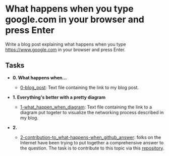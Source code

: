 # What happens when you type google.com in your browser and press Enter

Write a blog post explaining what happens when you type https://www.google.com in your browser and press Enter.

## Tasks

* **0. What happens when...**
  * [0-blog_post](./0-blog_post): Text file containing the link to my blog post.

* **1. Everything's better with a pretty diagram**
  * [1-what_happen_when_diagram](./1-what_happen_when_diagram): Text file
  containing the link to a diagram put togeter to visualize the networking
  process described in my blog.

* **2.** 
  * [2-contribution-to_what-happens-when_github_answer](./2-contribution-to_what-happens-when_github_answer):
  folks on the Internet have been trying to put together a comprehensive
  answer to the question. The task is to contribute to this topic via this
  [repository](https://github.com/alex/what-happens-when#the-g-key-is-pressed).
